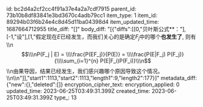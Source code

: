 id: bc2d4a2cf2cc4f91a37e4a2a7cdf7915
parent_id: 73b10b8df83841e3bd3670c4adb79cc1
item_type: 1
item_id: 89294b03f6b24e4c8d45d11ba04398d4
item_updated_time: 1687664712955
title_diff: "[]"
body_diff: "[{\"diffs\":[[0,\"贝叶斯公式**：\"],[-1,\"设\"],[1,\"假定现在$E$已经发生，而我们关心的是确定$F_j$中的哪个**也发生了**, 则有\\\n$$\\\nP(F_j | E) = \\\\frac{P(EF_j)}{P(E)} = \\\\frac{P(E|F_j) P(F_j)}{\\\\sum_{i=1}^{n} P(E|F_i)P(F_i)}\\\n$$\\\n由果导因，结果已经发生，我们感兴趣哪个原因导致这个情况。\\\n\\\n\"]],\"start1\":1113,\"start2\":1113,\"length1\":9,\"length2\":177}]"
metadata_diff: {"new":{},"deleted":[]}
encryption_cipher_text: 
encryption_applied: 0
updated_time: 2023-06-25T03:49:31.399Z
created_time: 2023-06-25T03:49:31.399Z
type_: 13